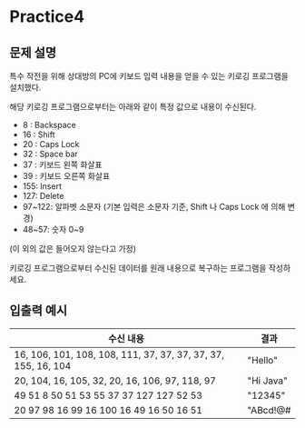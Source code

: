 Practice4
===

문제 설명
---
특수 작전을 위해 상대방의 PC에 키보드 입력 내용을 얻을 수 있는 키로깅 프로그램을 설치했다.

해당 키로깅 프로그램으로부터는 아래와 같이 특정 값으로 내용이 수신된다.
* 8 : Backspace
* 16 : Shift
* 20 : Caps Lock
* 32 : Space bar
* 37 : 키보드 왼쪽 화살표
* 39 : 키보드 오른쪽 화살표
* 155: Insert
* 127: Delete
* 97~122: 알파벳 소문자 (기본 입력은 소문자 기준, Shift 나 Caps Lock 에 의해 변경)
* 48~57: 숫자 0~9

(이 외의 값은 들어오지 않는다고 가정)

키로깅 프로그램으로부터 수신된 데이터를 원래 내용으로 복구하는 프로그램을 작성하세요.


입출력 예시
---
| 수신 내용                                                         |결과|
|---------------------------------------------------------------|---|
| 16, 106, 101, 108, 108, 111, 37, 37, 37, 37, 37, 155, 16, 104 |"Hello"|
| 20, 104, 16, 105, 32, 20, 16, 106, 97, 118, 97                |"Hi Java"|
| 49 51 8 50 51 53 55 37 37 127 127 52 53                       |"12345"|
| 20 97 98 16 99 16 100 16 49 16 50 16 51                       |"ABcd!@#|

